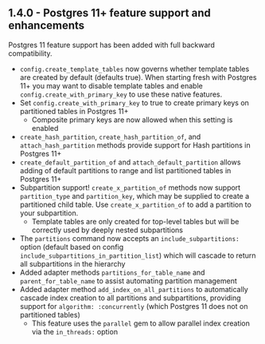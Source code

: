 ## 1.4.0 - Postgres 11+ feature support and enhancements
Postgres 11 feature support has been added with full backward compatibility.
* `config.create_template_tables` now governs whether template tables are created by default (defaults true). When starting
  fresh with Postgres 11+ you may want to disable template tables and enable `config.create_with_primary_key` to use these native features.
* Set `config.create_with_primary_key` to true to create primary keys on partitioned tables in Postgres 11+
  * Composite primary keys are now allowed when this setting is enabled
* `create_hash_partition`, `create_hash_partition_of`, and `attach_hash_partition` methods provide support for Hash partitions in Postgres 11+
* `create_default_partition_of` and `attach_default_partition` allows adding of default partitions to range and list partitioned tables in Postgres 11+
* Subpartition support! `create_x_partition_of` methods now support `partition_type` and `partition_key`, which may be supplied to create
  a partitioned child table. Use `create_x_partition_of` to add a partition to your subpartition.
  * Template tables are only created for top-level tables but will be correctly used by deeply nested subpartitions
* The `partitions` command now accepts an `include_subpartitions:` option (default based on config 
  `include_subpartitions_in_partition_list`) which will cascade to return all
subpartitions in the hierarchy
* Added adapter methods `partitions_for_table_name` and `parent_for_table_name` to assist automating partition management
* Added adapter method `add_index_on_all_partitions` to automatically cascade index creation to all partitions and
subpartitions, providing support for `algorithm: :concurrently` (which Postgres 11 does not on partitioned tables)
  * This feature uses the `parallel` gem to allow parallel index creation via the `in_threads:` option